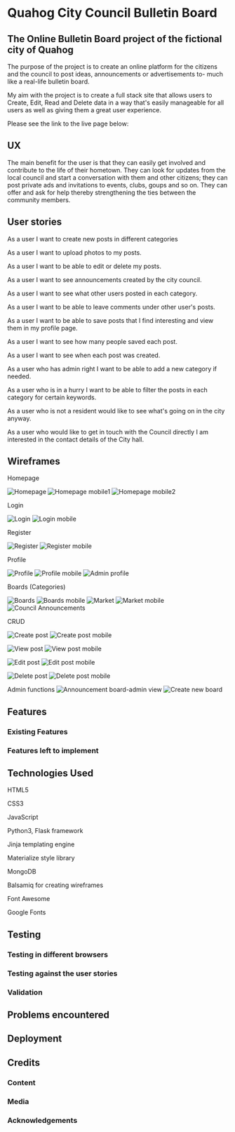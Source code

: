 # Quahog City Council Bulletin Board

## The Online Bulletin Board project of the fictional city of Quahog

The purpose of the project is to create an online platform for the citizens and the council to post ideas, announcements or advertisements to- much like a real-life bulletin board. 

My aim with the project is to create a full stack site that allows users to Create, Edit, Read and Delete data in a way that's easily manageable for all users as well as giving them a great user experience.

Please see the link to the live page below:


## UX

The main benefit for the user is that they can easily get involved and contribute to the life of their hometown. They can look for updates from the local council and start a conversation with them and other citizens; they can post private ads and invitations to events, clubs, goups and so on. They can offer and ask for help thereby strengthening the ties between the community members.

## User stories

As a user I want to create new posts in different categories

As a user I want to upload photos to my posts.

As a user I want to be able to edit or delete my posts.

As a user I want to see announcements created by the city council.

As a user I want to see what other users posted in each category.

As a user I want to be able to leave comments under other user's posts.

As a user I want to be able to save posts that I find interesting and view them in my profile page.

As a user I want to see how many people saved each post. 

As a user I want to see when each post was created.

As a user who has admin right I want to be able to add a new category if needed.

As a user who is in a hurry I want to be able to filter the posts in each category for certain keywords.

As a user who is not a resident would like to see what's going on in the city anyway.

As a user who would like to get in touch with the Council directly I am interested in the contact details of the City hall.

## Wireframes

Homepage

![Homepage](static/wireframes/Index.png)
![Homepage mobile1](static/wireframes/Index_mobile.png)
![Homepage mobile2](static/wireframes/mobile_menu.png)

Login

![Login](static/wireframes/Login.png)
![Login mobile](static/wireframes/Login_mobile.png)

Register

![Register](static/wireframes/registration.png)
![Register mobile](static/wireframes/register_mobile.png)

Profile

![Profile](static/wireframes/Profile.png)
![Profile mobile](static/wireframes/Profile_mobile.png)
![Admin profile](static/wireframes/Admin_profile.png)

Boards (Categories)

![Boards](static/wireframes/Boards_Categories.png)
![Boards mobile](static/wireframes/Boards_mobile.png)
![Market](static/wireframes/Registered-Market.png)
![Market mobile](static/wireframes/Registered-Market_mobile.png)
![Council Announcements](static/wireframes/Registered-announcements.png)

CRUD

![Create post](static/wireframes/Create_post.png)
![Create post mobile](static/wireframes/Create_post_mobile.png)

![View post](static/wireframes/registered-view_post.png)
![View post mobile](static/wireframes/registered-view_post_mobile.png)

![Edit post](static/wireframes/Edit_post.png)
![Edit post mobile](static/wireframes/Edit_post_mobile.png)

![Delete post](static/wireframes/Delete_post.png)
![Delete post mobile](static/wireframes/Delete_post_mobile.png)

Admin functions
![Announcement board-admin view](static/wireframes/Admin_Announcement.png)
![Create new board](static/wireframes/Admin_New_Board.png)


## Features

### Existing Features


### Features left to implement




## Technologies Used

HTML5 

CSS3 

JavaScript

Python3, Flask framework

Jinja templating engine 

Materialize style library

MongoDB

Balsamiq for creating wireframes

Font Awesome

Google Fonts

## Testing

### Testing in different browsers



### Testing against the user stories



### Validation


## Problems encountered


## Deployment

## Credits

### Content


### Media


### Acknowledgements

